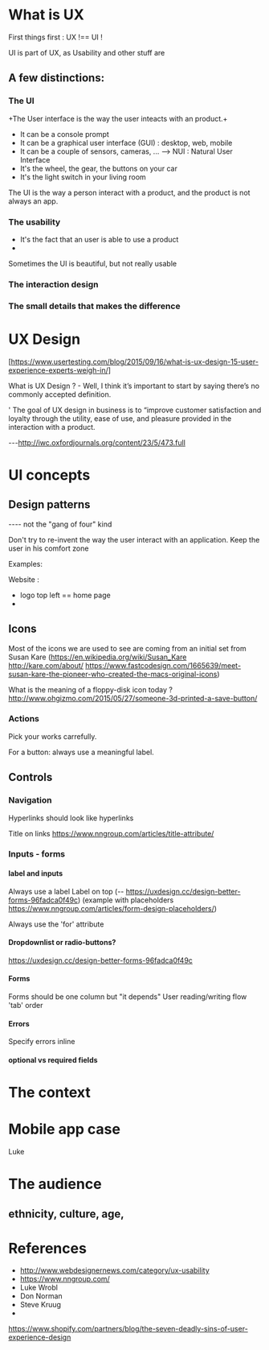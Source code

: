 
# What is UX

First things first : UX !== UI !

UI is part of UX, as Usability  and other stuff are

## A few distinctions:

### The UI
 +The User interface is the way the user inteacts with an product.+
 
- It can be a console prompt
- It can be a graphical user interface (GUI) : desktop, web, mobile
- It can be a couple of sensors, cameras, ... --> NUI : Natural User Interface
- It's the wheel, the gear, the buttons on your car
- It's the light switch in your living room

The UI is the way a person interact with a product, and the product is not always an app.

### The usability

- It's the fact that an user is able to use a product
- 

Sometimes the UI is beautiful, but not really usable

### The interaction design

### The small details that makes the difference

# UX Design

[https://www.usertesting.com/blog/2015/09/16/what-is-ux-design-15-user-experience-experts-weigh-in/]

What is UX Design ? - Well, I think it’s important to start by saying there’s no commonly accepted definition.

' The goal of UX design in business is to “improve customer satisfaction and loyalty through the utility, ease of use, and pleasure provided in the interaction with a product.


---http://iwc.oxfordjournals.org/content/23/5/473.full



# UI concepts

## Design patterns
---- not the "gang of four" kind

Don't try to re-invent the way the user interact with an application. Keep the user in his comfort zone

Examples:

Website :
- logo top left == home page
- 


## Icons

Most of the icons we are used to see are coming from an initial set from Susan Kare (https://en.wikipedia.org/wiki/Susan_Kare http://kare.com/about/ https://www.fastcodesign.com/1665639/meet-susan-kare-the-pioneer-who-created-the-macs-original-icons)

What is the meaning of a floppy-disk icon today ? http://www.ohgizmo.com/2015/05/27/someone-3d-printed-a-save-button/

### Actions

Pick your works carrefully.

For a button: always use a meaningful label.

## Controls

### Navigation

Hyperlinks should look like hyperlinks

Title on links https://www.nngroup.com/articles/title-attribute/




### Inputs - forms

#### label and inputs

Always use a label
Label on top (-- https://uxdesign.cc/design-better-forms-96fadca0f49c)
(example with placeholders https://www.nngroup.com/articles/form-design-placeholders/)

Always use the 'for' attribute

#### Dropdownlist or radio-buttons?

https://uxdesign.cc/design-better-forms-96fadca0f49c

#### Forms
Forms should be one column but "it depends"
User reading/writing flow
'tab' order

#### Errors

Specify errors inline

#### optional vs required fields




# The context

# Mobile app case
 Luke 


# The audience

## ethnicity, culture, age,









# References

- http://www.webdesignernews.com/category/ux-usability
- https://www.nngroup.com/
- Luke Wrobl
- Don Norman
- Steve Kruug
- 



https://www.shopify.com/partners/blog/the-seven-deadly-sins-of-user-experience-design




